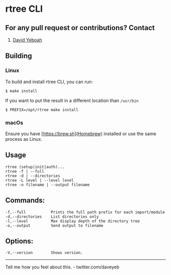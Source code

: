 # rtree CLI 

## For any pull request or contributions? Contact 

1. [David Yeboah](mailto:daveyeb@gmail.com)

## Building 

### Linux 

To build and install rtree CLI, you can run: 

```
$ make install 
```

If you want to put the result in a different location than `/usr/bin`

```
$ PREFIX=/opt/rtree make install 
```

### macOs 

Ensure you have [https://brew.sh](Homebrew) installed or use the same process as Linux. 

## Usage 
    rtree (setup|init|auth)...
    rtree -f | --full
    rtree -d | --directories 
    rtree -L level | --level level
    rtree -o filename | --output filename 
## Commands:
    -f,--full           Prints the full path prefix for each import/module 
    -d,--directories    List directories only 
    -l,--level          Max display depth of the directory tree 
    -o,--output         Send output to filename 
## Options:
    -V,--version        Shows version. 

--- 

Tell me how you feel about this. 
    - twitter.com/daveyeb


